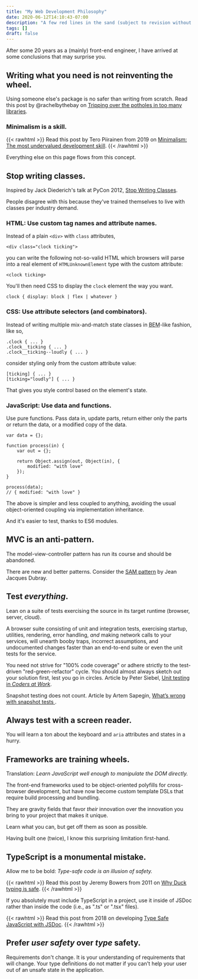 ```yaml
---
title: "My Web Development Philosophy"
date: 2020-06-12T14:10:43-07:00
description: "A few red lines in the sand (subject to revision without notice)."
tags: []
draft: false
---
```


<!--more-->

After some 20 years as a (mainly) front-end engineer, I have arrived at some conclusions that may surprise you.

## Writing what you need is not reinventing the wheel.

Using someone else's package is no safer than writing from scratch. Read this post by @rachelbythebay on [Tripping over the potholes in too many libraries](https://rachelbythebay.com/w/2020/08/09/lib/).

### Minimalism is a skill.

{{< rawhtml >}}
Read this post by Tero Piirainen from <time>2019</time> on <a href="https://volument.com/blog/minimalism-the-most-undervalued-development-skill">Minimalism: The most undervalued development skill</a>.
{{< /rawhtml >}}

Everything else on this page flows from this concept.

## Stop writing classes.

Inspired by Jack Diederich's talk at PyCon 2012, [Stop Writing Classes](https://www.youtube.com/watch?v=o9pEzgHorH0).

People disagree with this because they've trained themselves to live with classes per industry demand.

### HTML: Use custom tag names and attribute names.

Instead of a plain `<div>` with `class` attributes,

```
<div class="clock ticking">
```

you can write the following not-so-valid HTML which browsers will parse into a real element of `HTMLUnknownElement` type with the custom attribute:

```
<clock ticking>
```

You'll then need CSS to display the `clock` element the way you want.

```
clock { display: block | flex | whatever }
```

### CSS: Use attribute selectors (and combinators).

Instead of writing multiple mix-and-match state classes in <abbr title="Block-Element-Modifier">BEM</abbr>-like fashion, like so,

```
.clock { ... }
.clock__ticking { ... }
.clock__ticking--loudly { ... }
```

consider styling only from the custom attribute value:

```
[ticking] { ... }
[ticking="loudly"] { ... }
```

That gives you style control based on the element's state.
 
### JavaScript: Use data and functions.

Use pure functions. Pass data in, update parts, return either only the parts or return the data, or a modified copy of the data.

```
var data = {};

function process(in) {
    var out = {};

    return Object.assign(out, Object(in), {
        modified: "with love"
    });
}

process(data);
// { modified: "with love" }
```

The above is simpler and less coupled to anything, avoiding the usual object-oriented coupling via implementation inheritance.

And it's easier to test, thanks to ES6 modules.

## MVC is an anti-pattern.

The model-view-controller pattern has run its course and should be abandoned.

There are new and better patterns. Consider the [SAM pattern](https://medium.com/@metapgmr/hex-a-no-framework-approach-to-building-modern-web-apps-e43f74190b9c) by Jean Jacques Dubray.

## Test *everything*.

Lean on a suite of tests exercising the source in its target runtime (browser, server, cloud).

A browser suite consisting of unit and integration tests, exercising startup, utilities, rendering, error handling, *and* making network calls to your services, will unearth booby traps, incorrect assumptions, and undocumented changes faster than an end-to-end suite or even the unit tests for the service.

You need not strive for "100% code coverage" or adhere strictly to the test-driven "red-green-refactor" cycle. You should almost always sketch out your solution first, lest you go in circles. Article by Peter Siebel, [Unit testing in *Coders at Work*](https://gigamonkeys.wordpress.com/2009/10/05/coders-unit-testing/).

Snapshot testing does not count. Article by Artem Sapegin, [What’s wrong with snapshot tests
](https://blog.sapegin.me/all/snapshot-tests/).

## Always test with a screen reader.

You will learn a ton about the keyboard and `aria` attributes and states in a hurry.

## Frameworks are training wheels.

Translation: *Learn JavaScript well enough to manipulate the DOM directly.*

The front-end frameworks used to be object-oriented polyfills for cross-browser development, but have now become custom template DSLs that require build processing and bundling.

They are gravity fields that favor *their* innovation over the innovation you bring to your project that makes it unique.

Learn what you can, but get off them as soon as possible.

Having built one (twice), I know this surprising limitation first-hand.

## TypeScript is a monumental mistake.

Allow me to be bold: *Type-safe code is an illusion of safety.*

{{< rawhtml >}}
Read this post by Jeremy Bowers from <time>2011</time> on <a href="http://www.jerf.org/iri/post/2954">Why Duck typing is safe</a>.
{{< /rawhtml >}}

If you absolutely must include TypeScript in a project, use it inside of JSDoc rather than inside the code (i.e., as ".ts" or ".tsx" files).

{{< rawhtml >}}
Read this post from <time>2018</time> on developing <a href="https://medium.com/@trukrs/type-safe-javascript-with-jsdoc-7a2a63209b76">Type Safe JavaScript with JSDoc</a>.
{{< /rawhtml >}}

## Prefer *user safety* over *type* safety.

Requirements don't change. It is your understanding of requirements that will change. Your type definitions do not matter if you can't help your user out of an unsafe state in the application.

